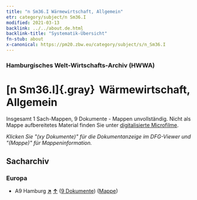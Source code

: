 ```yaml
---
title: "n Sm36.I Wärmewirtschaft, Allgemein"
etr: category/subject/n Sm36.I
modified: 2021-03-13
backlink: ../../about.de.html
backlink-title: "Systematik-Übersicht"
fn-stub: about
x-canonical: https://pm20.zbw.eu/category/subject/s/n_Sm36.I
---
```


### Hamburgisches Welt-Wirtschafts-Archiv (HWWA)
# [n Sm36.I]{.gray}&#8201; Wärmewirtschaft, Allgemein&#160; 




Insgesamt 1 Sach-Mappen, 9 Dokumente - Mappen unvollständig.
Nicht als Mappe aufbereitetes Material finden Sie unter [digitalisierte Microfilme](/film/h1_sh.de.html).

_Klicken Sie "(xy Dokumente)" für die Dokumentanzeige im DFG-Viewer und "(Mappe)" für Mappeninformation._

## Sacharchiv




### Europa

- A9 Hamburg [**&nearr;**](../../../geo/i/140905/about.de.html "Hamburg (alle Mappen)") [**&uarr;**](../../../geo/about.de.html#A9 "Ländersystematik") (<a href="https://pm20.zbw.eu/dfgview/sh/140905,145832" title="über: Hamburg : Wärmewirtschaft, Allgemein" target="_blank">9 Dokumente</a>) ([Mappe](../../../../folder/sh/1409xx/140905/1458xx/145832/about.de.html))


